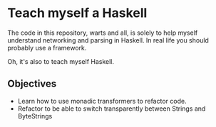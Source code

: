 Teach myself a Haskell
======================

The code in this repository, warts and all, is solely to help myself
understand networking and parsing in Haskell. In real life you should
probably use a framework.

Oh, it's also to teach myself Haskell.

Objectives
----------
  * Learn how to use monadic transformers to refactor code.
  * Refactor to be able to switch transparently between Strings and ByteStrings
